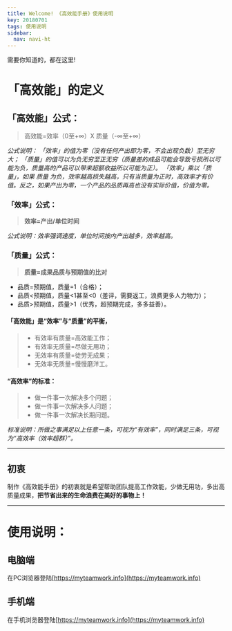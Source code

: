 ```yaml
---
title: Welcome! 《高效能手册》使用说明
key: 20180701
tags: 使用说明
sidebar:
  nav: navi-ht
---
```



需要你知道的，都在这里!

<!--more-->

# 「高效能」的定义

## 「高效能」公式：

> 高效能=效率（0至+∞）X 质量（-∞至+∞）

*公式说明：
「效率」的值为零（没有任何产出即为零，不会出现负数）至无穷大；
「质量」的值可以为负无穷至正无穷（质量差的成品可能会导致亏损所以可能为负，质量高的产品可以带来超额收益所以可能为正）。
「效率」乘以「质量」，如果 质量 为负，效率越高损失越高，只有当质量为正时，高效率才有价值。反之，如果产出为零，一个产品的品质再高也没有实际价值，价值为零。*

### 「效率」公式：

> **效率=产出/单位时间**

*公式说明：效率强调速度，单位时间按内产出越多，效率越高。*

### 「质量」公式：

> **质量=成果品质与预期值的比对**
- 品质=预期值，质量=1（合格）；
- 品质<预期值，质量<1甚至<0（差评，需要返工，浪费更多人力物力）；
- 品质>预期值，质量>1（优秀，超预期完成，多多益善）。

#### 「高效能」是“效率”与“质量”的平衡，
> - 有效率有质量=高效能工作；
> - 有效率无质量=尽做无用功；
> - 无效率有质量=徒劳无成果；
> - 无效率无质量=慢慢磨洋工。


#### “高效率”的标准：
> - 做一件事一次解决多个问题；
> - 做一件事一次解决多人问题；
> - 做一件事一次解决长期问题。

*标准说明：所做之事满足以上任意一条，可视为“有效率”，同时满足三条，可视为“高效率（效率超群）”。*

---
## 初衷
制作《高效能手册》的初衷就是希望帮助团队提高工作效能，少做无用功，多出高质量成果，**把节省出来的生命浪费在美好的事物上！**

---

# 使用说明：
## 电脑端

在PC浏览器登陆[https://myteamwork.info](https://myteamwork.info)

## 手机端

在手机浏览器登陆[https://myteamwork.info](https://myteamwork.info)


